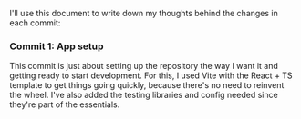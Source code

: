 I'll use this document to write down my thoughts behind the changes in each commit:

### Commit 1: App setup
This commit is just about setting up the repository the way I want it and getting ready to start development. For this, I used Vite with the React + TS template to get things going quickly, because there's no need to reinvent the wheel. I've also added the testing libraries and config needed since they're part of the essentials.

